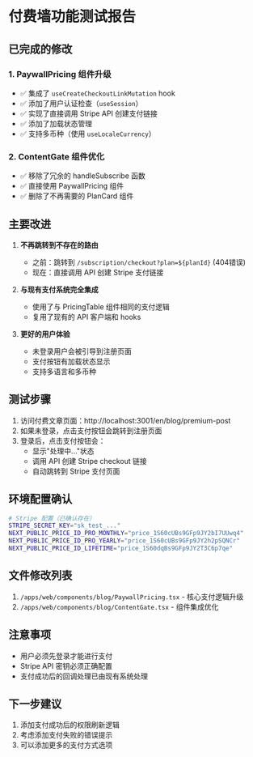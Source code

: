 # 付费墙功能测试报告

## 已完成的修改

### 1. PaywallPricing 组件升级
- ✅ 集成了 `useCreateCheckoutLinkMutation` hook
- ✅ 添加了用户认证检查（`useSession`）
- ✅ 实现了直接调用 Stripe API 创建支付链接
- ✅ 添加了加载状态管理
- ✅ 支持多币种（使用 `useLocaleCurrency`）

### 2. ContentGate 组件优化
- ✅ 移除了冗余的 handleSubscribe 函数
- ✅ 直接使用 PaywallPricing 组件
- ✅ 删除了不再需要的 PlanCard 组件

## 主要改进

1. **不再跳转到不存在的路由**
   - 之前：跳转到 `/subscription/checkout?plan=${planId}` (404错误)
   - 现在：直接调用 API 创建 Stripe 支付链接

2. **与现有支付系统完全集成**
   - 使用了与 PricingTable 组件相同的支付逻辑
   - 复用了现有的 API 客户端和 hooks

3. **更好的用户体验**
   - 未登录用户会被引导到注册页面
   - 支付按钮有加载状态显示
   - 支持多语言和多币种

## 测试步骤

1. 访问付费文章页面：http://localhost:3001/en/blog/premium-post
2. 如果未登录，点击支付按钮会跳转到注册页面
3. 登录后，点击支付按钮会：
   - 显示"处理中..."状态
   - 调用 API 创建 Stripe checkout 链接
   - 自动跳转到 Stripe 支付页面

## 环境配置确认

```bash
# Stripe 配置（已确认存在）
STRIPE_SECRET_KEY="sk_test_..."
NEXT_PUBLIC_PRICE_ID_PRO_MONTHLY="price_1S60cUBs9GFp9JY2bI7UUwq4"
NEXT_PUBLIC_PRICE_ID_PRO_YEARLY="price_1S60cUBs9GFp9JY2h2pSQNCr"
NEXT_PUBLIC_PRICE_ID_LIFETIME="price_1S60dqBs9GFp9JY2T3C6p7qe"
```

## 文件修改列表

1. `/apps/web/components/blog/PaywallPricing.tsx` - 核心支付逻辑升级
2. `/apps/web/components/blog/ContentGate.tsx` - 组件集成优化

## 注意事项

- 用户必须先登录才能进行支付
- Stripe API 密钥必须正确配置
- 支付成功后的回调处理已由现有系统处理

## 下一步建议

1. 添加支付成功后的权限刷新逻辑
2. 考虑添加支付失败的错误提示
3. 可以添加更多的支付方式选项
